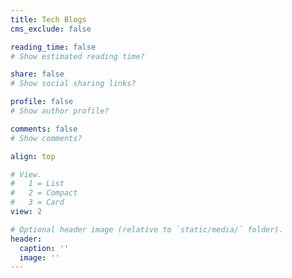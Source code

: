 ```yaml
---
title: Tech Blogs
cms_exclude: false

reading_time: false  
# Show estimated reading time?

share: false 
# Show social sharing links?

profile: false  
# Show author profile?

comments: false  
# Show comments?

align: top

# View.
#   1 = List
#   2 = Compact
#   3 = Card
view: 2

# Optional header image (relative to `static/media/` folder).
header:
  caption: ''
  image: ''
---
```

